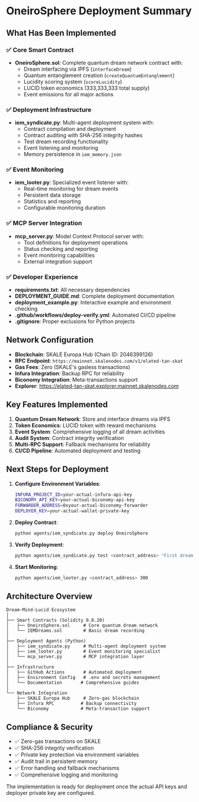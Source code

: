 # OneiroSphere Deployment Summary

## What Has Been Implemented

### ✅ Core Smart Contract
- **OneiroSphere.sol**: Complete quantum dream network contract with:
  - Dream interfacing via IPFS (`interfaceDream`)
  - Quantum entanglement creation (`createQuantumEntanglement`) 
  - Lucidity scoring system (`scoreLucidity`)
  - LUCID token economics (333,333,333 total supply)
  - Event emissions for all major actions

### ✅ Deployment Infrastructure
- **iem_syndicate.py**: Multi-agent deployment system with:
  - Contract compilation and deployment
  - Contract auditing with SHA-256 integrity hashes
  - Test dream recording functionality
  - Event listening and monitoring
  - Memory persistence in `iem_memory.json`

### ✅ Event Monitoring
- **iem_looter.py**: Specialized event listener with:
  - Real-time monitoring for dream events
  - Persistent data storage
  - Statistics and reporting
  - Configurable monitoring duration

### ✅ MCP Server Integration
- **mcp_server.py**: Model Context Protocol server with:
  - Tool definitions for deployment operations
  - Status checking and reporting
  - Event monitoring capabilities
  - External integration support

### ✅ Developer Experience
- **requirements.txt**: All necessary dependencies
- **DEPLOYMENT_GUIDE.md**: Complete deployment documentation
- **deployment_example.py**: Interactive example and environment checking
- **.github/workflows/deploy-verify.yml**: Automated CI/CD pipeline
- **.gitignore**: Proper exclusions for Python projects

## Network Configuration

- **Blockchain**: SKALE Europa Hub (Chain ID: 2046399126)
- **RPC Endpoint**: `https://mainnet.skalenodes.com/v1/elated-tan-skat`
- **Gas Fees**: Zero (SKALE's gasless transactions)
- **Infura Integration**: Backup RPC for reliability
- **Biconomy Integration**: Meta-transactions support
- **Explorer**: https://elated-tan-skat.explorer.mainnet.skalenodes.com

## Key Features Implemented

1. **Quantum Dream Network**: Store and interface dreams via IPFS
2. **Token Economics**: LUCID token with reward mechanisms
3. **Event System**: Comprehensive logging of all dream activities
4. **Audit System**: Contract integrity verification
5. **Multi-RPC Support**: Fallback mechanisms for reliability
6. **CI/CD Pipeline**: Automated deployment and testing

## Next Steps for Deployment

1. **Configure Environment Variables**:
   ```bash
   INFURA_PROJECT_ID=your-actual-infura-api-key
   BICONOMY_API_KEY=your-actual-biconomy-api-key  
   FORWARDER_ADDRESS=0xyour-actual-biconomy-forwarder
   DEPLOYER_KEY=your-actual-wallet-private-key
   ```

2. **Deploy Contract**:
   ```bash
   python agents/iem_syndicate.py deploy OneiroSphere
   ```

3. **Verify Deployment**:
   ```bash
   python agents/iem_syndicate.py test <contract_address> "First dream"
   ```

4. **Start Monitoring**:
   ```bash
   python agents/iem_looter.py <contract_address> 300
   ```

## Architecture Overview

```
Dream-Mind-Lucid Ecosystem
│
├── Smart Contracts (Solidity 0.8.20)
│   ├── OneiroSphere.sol     # Core quantum dream network
│   └── IEMDreams.sol        # Basic dream recording
│
├── Deployment Agents (Python)
│   ├── iem_syndicate.py     # Multi-agent deployment system
│   ├── iem_looter.py        # Event monitoring specialist
│   └── mcp_server.py        # MCP integration layer
│
├── Infrastructure
│   ├── GitHub Actions       # Automated deployment
│   ├── Environment Config   # .env and secrets management
│   └── Documentation       # Comprehensive guides
│
└── Network Integration
    ├── SKALE Europa Hub     # Zero-gas blockchain
    ├── Infura RPC          # Backup connectivity
    └── Biconomy            # Meta-transaction support
```

## Compliance & Security

- ✅ Zero-gas transactions on SKALE
- ✅ SHA-256 integrity verification  
- ✅ Private key protection via environment variables
- ✅ Audit trail in persistent memory
- ✅ Error handling and fallback mechanisms
- ✅ Comprehensive logging and monitoring

The implementation is ready for deployment once the actual API keys and deployer private key are configured.